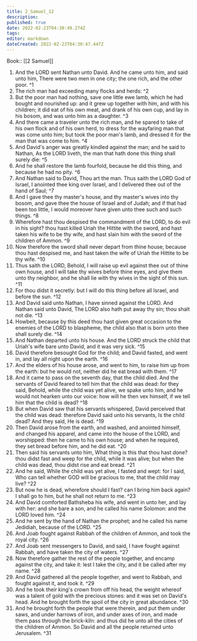 ```yaml
---
title: 2_Samuel_12
description: 
published: true
date: 2022-02-23T04:30:49.274Z
tags: 
editor: markdown
dateCreated: 2022-02-23T04:30:47.447Z
---
```


 Book:: [[2 Samuel]]
 1. And the LORD sent Nathan unto David. And he came unto him, and said unto him, There were two men in one city; the one rich, and the other poor. ^1
 2. The rich man had exceeding many flocks and herds: ^2
 3. But the poor man had nothing, save one little ewe lamb, which he had bought and nourished up: and it grew up together with him, and with his children; it did eat of his own meat, and drank of his own cup, and lay in his bosom, and was unto him as a daughter. ^3
 4. And there came a traveler unto the rich man, and he spared to take of his own flock and of his own herd, to dress for the wayfaring man that was come unto him; but took the poor man's lamb, and dressed it for the man that was come to him. ^4
 5. And David's anger was greatly kindled against the man; and he said to Nathan, As the LORD liveth, the man that hath done this thing shall surely die: ^5
 6. And he shall restore the lamb fourfold, because he did this thing, and because he had no pity. ^6
 7. And Nathan said to David, Thou art the man. Thus saith the LORD God of Israel, I anointed thee king over Israel, and I delivered thee out of the hand of Saul; ^7
 8. And I gave thee thy master's house, and thy master's wives into thy bosom, and gave thee the house of Israel and of Judah; and if that had been too little, I would moreover have given unto thee such and such things. ^8
 9. Wherefore hast thou despised the commandment of the LORD, to do evil in his sight? thou hast killed Uriah the Hittite with the sword, and hast taken his wife to be thy wife, and hast slain him with the sword of the children of Ammon. ^9
 10. Now therefore the sword shall never depart from thine house; because thou hast despised me, and hast taken the wife of Uriah the Hittite to be thy wife. ^10
 11. Thus saith the LORD, Behold, I will raise up evil against thee out of thine own house, and I will take thy wives before thine eyes, and give them unto thy neighbor, and he shall lie with thy wives in the sight of this sun. ^11
 12. For thou didst it secretly: but I will do this thing before all Israel, and before the sun. ^12
 13. And David said unto Nathan, I have sinned against the LORD. And Nathan said unto David, The LORD also hath put away thy sin; thou shalt not die. ^13
 14. Howbeit, because by this deed thou hast given great occasion to the enemies of the LORD to blaspheme, the child also that is born unto thee shall surely die. ^14
 15. And Nathan departed unto his house. And the LORD struck the child that Uriah's wife bare unto David, and it was very sick. ^15
 16. David therefore besought God for the child; and David fasted, and went in, and lay all night upon the earth. ^16
 17. And the elders of his house arose, and went to him, to raise him up from the earth: but he would not, neither did he eat bread with them. ^17
 18. And it came to pass on the seventh day, that the child died. And the servants of David feared to tell him that the child was dead: for they said, Behold, while the child was yet alive, we spake unto him, and he would not hearken unto our voice: how will he then vex himself, if we tell him that the child is dead? ^18
 19. But when David saw that his servants whispered, David perceived that the child was dead: therefore David said unto his servants, Is the child dead? And they said, He is dead. ^19
 20. Then David arose from the earth, and washed, and anointed himself, and changed his apparel, and came into the house of the LORD, and worshipped: then he came to his own house; and when he required, they set bread before him, and he did eat. ^20
 21. Then said his servants unto him, What thing is this that thou hast done? thou didst fast and weep for the child, while it was alive; but when the child was dead, thou didst rise and eat bread. ^21
 22. And he said, While the child was yet alive, I fasted and wept: for I said, Who can tell whether GOD will be gracious to me, that the child may live? ^22
 23. But now he is dead, wherefore should I fast? can I bring him back again? I shall go to him, but he shall not return to me. ^23
 24. And David comforted Bathsheba his wife, and went in unto her, and lay with her: and she bare a son, and he called his name Solomon: and the LORD loved him. ^24
 25. And he sent by the hand of Nathan the prophet; and he called his name Jedidiah, because of the LORD. ^25
 26. And Joab fought against Rabbah of the children of Ammon, and took the royal city. ^26
 27. And Joab sent messengers to David, and said, I have fought against Rabbah, and have taken the city of waters. ^27
 28. Now therefore gather the rest of the people together, and encamp against the city, and take it: lest I take the city, and it be called after my name. ^28
 29. And David gathered all the people together, and went to Rabbah, and fought against it, and took it. ^29
 30. And he took their king's crown from off his head, the weight whereof was a talent of gold with the precious stones: and it was set on David's head. And he brought forth the spoil of the city in great abundance. ^30
 31. And he brought forth the people that were therein, and put them under saws, and under harrows of iron, and under axes of iron, and made them pass through the brick-kiln: and thus did he unto all the cities of the children of Ammon. So David and all the people returned unto Jerusalem. ^31
